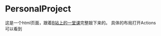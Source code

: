 # PersonalProject
这是一个html页面，跟着[B站上的一堂课](https://www.bilibili.com/video/BV1A34y1e7wL/?spm_id_from=333.337.search-card.all.click&vd_source=a55817c5602db732166993edd24b6554)完整敲下来的。
具体的布局打开Actions可以看到
